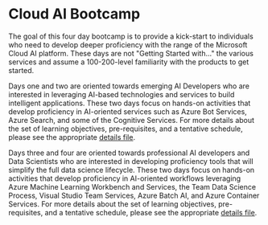 # Cloud AI Bootcamp

The goal of this four day bootcamp is to provide a kick-start to individuals who need to develop deeper proficiency with the range of the Microsoft Cloud AI platform. These days are not "Getting Started with..." the various services and assume a 100-200-level familiarity with the products to get started.

Days one and two are oriented towards emerging AI Developers who are interested in leveraging AI-based technologies and services to build intelligent applications. These two days focus on hands-on activities that develop proficiency in AI-oriented services such as Azure Bot Services, Azure Search, and some of the Cognitive Services. For more details about the set of learning objectives, pre-requisites, and a tentative schedule, please see the appropriate [details file](emergingaidev_bootcamp).

Days three and four are oriented towards professional AI developers and Data Scientists who are interested in developing proficiency tools that will simplify the full data science lifecycle. These two days focus on hands-on activities that develop proficiency in AI-oriented workflows leveraging Azure Machine Learning Workbench and Services, the Team Data Science Process, Visual Studio Team Services, Azure Batch AI, and Azure Container Services. For more details about the set of learning objectives, pre-requisites, and a tentative schedule, please see the appropriate [details file](proaidev_bootcamp).
